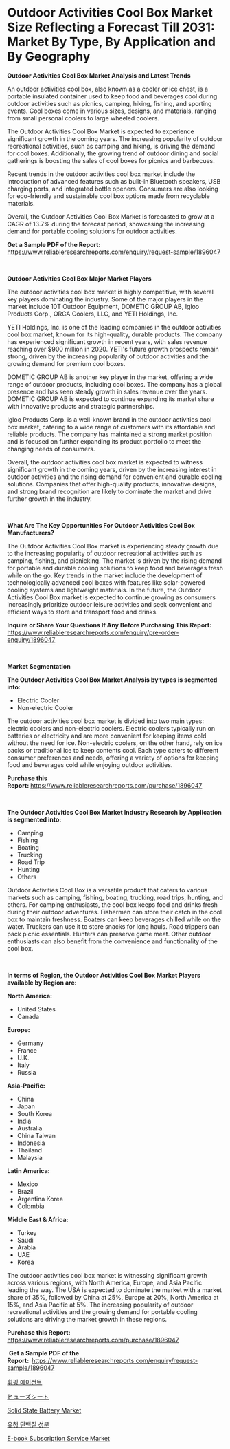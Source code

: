 <p><h1>Outdoor Activities Cool Box Market Size Reflecting a Forecast Till 2031: Market By Type, By Application and By Geography</h1></p><p><strong>Outdoor Activities Cool Box Market Analysis and Latest Trends</strong></p>
<p><p>An outdoor activities cool box, also known as a cooler or ice chest, is a portable insulated container used to keep food and beverages cool during outdoor activities such as picnics, camping, hiking, fishing, and sporting events. Cool boxes come in various sizes, designs, and materials, ranging from small personal coolers to large wheeled coolers.</p><p>The Outdoor Activities Cool Box Market is expected to experience significant growth in the coming years. The increasing popularity of outdoor recreational activities, such as camping and hiking, is driving the demand for cool boxes. Additionally, the growing trend of outdoor dining and social gatherings is boosting the sales of cool boxes for picnics and barbecues.</p><p>Recent trends in the outdoor activities cool box market include the introduction of advanced features such as built-in Bluetooth speakers, USB charging ports, and integrated bottle openers. Consumers are also looking for eco-friendly and sustainable cool box options made from recyclable materials.</p><p>Overall, the Outdoor Activities Cool Box Market is forecasted to grow at a CAGR of 13.7% during the forecast period, showcasing the increasing demand for portable cooling solutions for outdoor activities.</p></p>
<p><strong>Get a Sample PDF of the Report:&nbsp;</strong> <a href="https://www.reliableresearchreports.com/enquiry/request-sample/1896047">https://www.reliableresearchreports.com/enquiry/request-sample/1896047</a></p>
<p>&nbsp;</p>
<p><strong>Outdoor Activities Cool Box Major Market Players</strong></p>
<p><p>The outdoor activities cool box market is highly competitive, with several key players dominating the industry. Some of the major players in the market include 10T Outdoor Equipment, DOMETIC GROUP AB, Igloo Products Corp., ORCA Coolers, LLC, and YETI Holdings, Inc.</p><p>YETI Holdings, Inc. is one of the leading companies in the outdoor activities cool box market, known for its high-quality, durable products. The company has experienced significant growth in recent years, with sales revenue reaching over $900 million in 2020. YETI's future growth prospects remain strong, driven by the increasing popularity of outdoor activities and the growing demand for premium cool boxes.</p><p>DOMETIC GROUP AB is another key player in the market, offering a wide range of outdoor products, including cool boxes. The company has a global presence and has seen steady growth in sales revenue over the years. DOMETIC GROUP AB is expected to continue expanding its market share with innovative products and strategic partnerships.</p><p>Igloo Products Corp. is a well-known brand in the outdoor activities cool box market, catering to a wide range of customers with its affordable and reliable products. The company has maintained a strong market position and is focused on further expanding its product portfolio to meet the changing needs of consumers.</p><p>Overall, the outdoor activities cool box market is expected to witness significant growth in the coming years, driven by the increasing interest in outdoor activities and the rising demand for convenient and durable cooling solutions. Companies that offer high-quality products, innovative designs, and strong brand recognition are likely to dominate the market and drive further growth in the industry.</p></p>
<p>&nbsp;</p>
<p><strong>What Are The Key Opportunities For Outdoor Activities Cool Box Manufacturers?</strong></p>
<p><p>The Outdoor Activities Cool Box market is experiencing steady growth due to the increasing popularity of outdoor recreational activities such as camping, fishing, and picnicking. The market is driven by the rising demand for portable and durable cooling solutions to keep food and beverages fresh while on the go. Key trends in the market include the development of technologically advanced cool boxes with features like solar-powered cooling systems and lightweight materials. In the future, the Outdoor Activities Cool Box market is expected to continue growing as consumers increasingly prioritize outdoor leisure activities and seek convenient and efficient ways to store and transport food and drinks.</p></p>
<p><strong>Inquire or Share Your Questions If Any Before Purchasing This Report:</strong> <a href="https://www.reliableresearchreports.com/enquiry/pre-order-enquiry/1896047">https://www.reliableresearchreports.com/enquiry/pre-order-enquiry/1896047</a></p>
<p>&nbsp;</p>
<p><strong>Market Segmentation</strong></p>
<p><strong>The Outdoor Activities Cool Box Market Analysis by types is segmented into:</strong></p>
<p><ul><li>Electric Cooler</li><li>Non-electric Cooler</li></ul></p>
<p><p>The outdoor activities cool box market is divided into two main types: electric coolers and non-electric coolers. Electric coolers typically run on batteries or electricity and are more convenient for keeping items cold without the need for ice. Non-electric coolers, on the other hand, rely on ice packs or traditional ice to keep contents cool. Each type caters to different consumer preferences and needs, offering a variety of options for keeping food and beverages cold while enjoying outdoor activities.</p></p>
<p><strong>Purchase this Report:&nbsp;</strong><a href="https://www.reliableresearchreports.com/purchase/1896047">https://www.reliableresearchreports.com/purchase/1896047</a></p>
<p>&nbsp;</p>
<p><strong>The Outdoor Activities Cool Box Market Industry Research by Application is segmented into:</strong></p>
<p><ul><li>Camping</li><li>Fishing</li><li>Boating</li><li>Trucking</li><li>Road Trip</li><li>Hunting</li><li>Others</li></ul></p>
<p><p>Outdoor Activities Cool Box is a versatile product that caters to various markets such as camping, fishing, boating, trucking, road trips, hunting, and others. For camping enthusiasts, the cool box keeps food and drinks fresh during their outdoor adventures. Fishermen can store their catch in the cool box to maintain freshness. Boaters can keep beverages chilled while on the water. Truckers can use it to store snacks for long hauls. Road trippers can pack picnic essentials. Hunters can preserve game meat. Other outdoor enthusiasts can also benefit from the convenience and functionality of the cool box.</p></p>
<p>&nbsp;</p>
<p><strong>In terms of Region, the Outdoor Activities Cool Box Market Players available by Region are:</strong></p>
<p>
    <p> <strong> North America: </strong>
        <ul>
            <li>United States</li>
            <li>Canada</li>
        </ul>
        </p> 
    <p> <strong> Europe: </strong>
        <ul>
            <li>Germany</li>
            <li>France</li>
            <li>U.K.</li>
            <li>Italy</li>
            <li>Russia</li>
        </ul>
        </p> 
    <p> <strong> Asia-Pacific: </strong>
        <ul>
            <li>China</li>
            <li>Japan</li>
            <li>South Korea</li>
            <li>India</li>
            <li>Australia</li>
            <li>China Taiwan</li>
            <li>Indonesia</li>
            <li>Thailand</li>
            <li>Malaysia</li>
        </ul>
        </p> 
    <p> <strong> Latin America: </strong>
        <ul>
            <li>Mexico</li>
            <li>Brazil</li>
            <li>Argentina Korea</li>
            <li>Colombia</li>
        </ul>
        </p> 
    <p> <strong> Middle East & Africa: </strong>
        <ul>
            <li>Turkey</li>
            <li>Saudi</li>
            <li>Arabia</li>
            <li>UAE</li>
            <li>Korea</li>
        </ul>
    </p>
    </p>
<p><p>The outdoor activities cool box market is witnessing significant growth across various regions, with North America, Europe, and Asia Pacific leading the way. The USA is expected to dominate the market with a market share of 35%, followed by China at 25%, Europe at 20%, North America at 15%, and Asia Pacific at 5%. The increasing popularity of outdoor recreational activities and the growing demand for portable cooling solutions are driving the market growth in these regions.</p></p>
<p><strong>Purchase this Report: </strong><a href="https://www.reliableresearchreports.com/purchase/1896047">https://www.reliableresearchreports.com/purchase/1896047</a></p>
<p>&nbsp;<strong>Get a Sample PDF of the Report:&nbsp;&nbsp;</strong><a href="https://www.reliableresearchreports.com/enquiry/request-sample/1896047">https://www.reliableresearchreports.com/enquiry/request-sample/1896047</a></p>
<p><strong></strong></p>
<p><p><a href="https://medium.com/@airanohannonzb68e5pb53oc1/%ED%9C%98%ED%95%91-%EC%97%90%EC%9D%B4%EC%A0%84%ED%8A%B8-%EC%8B%9C%EC%9E%A5-%EB%B6%84%EC%84%9D-cagr-%EC%8B%9C%EC%9E%A5-%EC%84%B8%EB%B6%84%ED%99%94-%EB%B0%8F-%EA%B8%80%EB%A1%9C%EB%B2%8C-%EC%82%B0%EC%97%85-%EA%B0%9C%EC%9A%94-ba3fb8fc6a25">휘핑 에이전트</a></p><p><a href="https://medium.com/@kein8762/fuse-seat-market-outlook-industry-overview-and-forecast-2024-to-2031-f98f3834738d">ヒューズシート</a></p><p><a href="https://noble-drawer-34c.notion.site/Solid-State-Battery-Market-Size-Share-Trends-Analysis-Report-By-Material-By-Type-By-End-user-B-b6b7ea8be08f4d2585b5dbe36ee1d9e1">Solid State Battery Market</a></p><p><a href="https://medium.com/@airanohannonzb68e5pb53oc1/%ED%94%84%EB%A1%9C%ED%8B%B4-%EC%9B%90%EB%A3%8C-%EC%8B%9C%EC%9E%A5-%EC%8B%9C%EC%9E%A5-%EC%A0%90%EC%9C%A0%EC%9C%A8-%EC%8B%9C%EC%9E%A5-%EB%8F%99%ED%96%A5-%EB%B0%8F-%EB%AF%B8%EB%9E%98-%EC%84%B1%EC%9E%A5-%ED%83%90%EC%83%89-53b0af854808">유청 단백질 성분</a></p><p><a href="https://github.com/dimitrishawkinswaynenp91rgz/Market-Research-Report-List-1/blob/main/e-book-subscription-service-market.md">E-book Subscription Service Market</a></p></p>